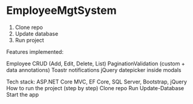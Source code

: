 # EmployeeMgtSystem

1. Clone repo
2. Update database
3. Run project



Features implemented:

Employee CRUD (Add, Edit, Delete, List)
PaginationValidation (custom + data annotations)
Toastr notifications
jQuery datepicker inside modals

Tech stack: ASP.NET Core MVC, EF Core, SQL Server, Bootstrap, jQuery
How to run the project (step by step)
Clone repo
Run Update-Database
Start the app

